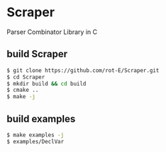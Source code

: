 # Scraper
Parser Combinator Library in C

## build Scraper
```sh
$ git clone https://github.com/rot-E/Scraper.git
$ cd Scraper
$ mkdir build && cd build
$ cmake ..
$ make -j
```

## build examples
```sh
$ make examples -j
$ examples/DeclVar
```
